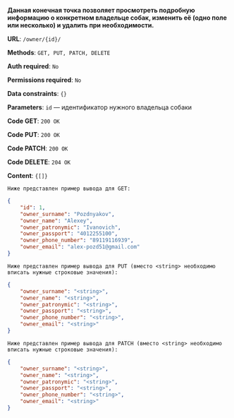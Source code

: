 **Данная конечная точка позволяет просмотреть подробную информацию о конкретном владельце собак, изменить её (одно поле или несколько) и удалить при необходимости.**

**URL**: `/owner/{id}/`

**Methods**: `GET, PUT, PATCH, DELETE`

**Auth required**: `No`

**Permissions required**: `No`

**Data constraints**: `{}`

**Parameters**: `id` — идентификатор нужного владельца собаки

**Code GET**: `200 OK`

**Code PUT**: `200 OK`

**Code PATCH**: `200 OK`

**Code DELETE**: `204 OK`

**Content**: `{[]}`

`Ниже представлен пример вывода для GET:`

``` json
{
    "id": 1,
    "owner_surname": "Pozdnyakov",
    "owner_name": "Alexey",
    "owner_patronymic": "Ivanovich",
    "owner_passport": "4012255100",
    "owner_phone_number": "89119116939",
    "owner_email": "alex-pozd51@gmail.com"
}
```

`Ниже представлен пример вывода для PUT (вместо <string> необходимо вписать нужные строковые значения):`

``` json
{
    "owner_surname": "<string>",
    "owner_name": "<string>",
    "owner_patronymic": "<string>",
    "owner_passport": "<string>",
    "owner_phone_number": "<string>",
    "owner_email": "<string>"
}
```
`Ниже представлен пример вывода для PATCH (вместо <string> необходимо вписать нужные строковые значения):`

``` json
{
    "owner_surname": "<string>",
    "owner_name": "<string>",
    "owner_patronymic": "<string>",
    "owner_passport": "<string>",
    "owner_phone_number": "<string>",
    "owner_email": "<string>"
}
```
